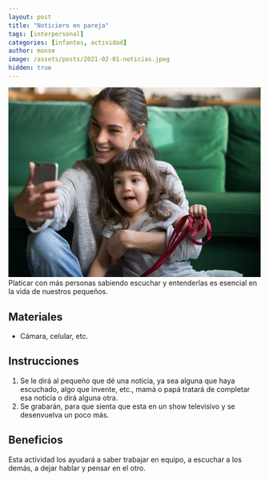 ```yaml
---
layout: post
title: "Noticiero en pareja"
tags: [interpersonal]
categories: [infantes, actividad]
author: monse
image: /assets/posts/2021-02-01-noticias.jpeg
hidden: true
---
```

![Actividad de noticias](/assets/posts/2021-02-01-noticias.jpeg)<br/>
Platicar con más personas sabiendo escuchar y entenderlas es esencial en la vida de nuestros pequeños. 

## Materiales 
- Cámara, celular, etc.  

## Instrucciones 
1. Se le dirá al pequeño que dé una noticia, ya sea alguna que haya escuchado, algo que invente, etc., mamá o papá tratará de completar esa noticia o dirá alguna otra. 
2. Se grabarán, para que sienta que esta en un show televisivo y se desenvuelva un poco más.   

## Beneficios 
Esta actividad los ayudará a saber trabajar en equipo, a escuchar a los demás, a dejar hablar y pensar en el otro. 